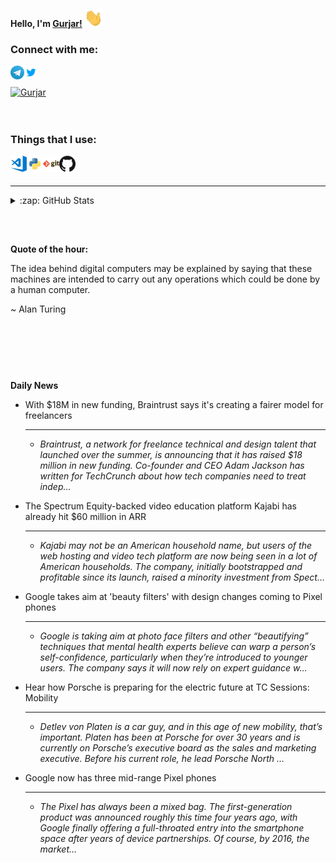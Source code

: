 #### Hello, I'm [Gurjar!](https://GurjarKing.github.io) <img src="https://raw.githubusercontent.com/ABSphreak/ABSphreak/master/gifs/Hi.gif" width="30px"></h2>


### Connect with me:

[<img align="left" alt="Gurjar | Telegram" width="22px" src="https://raw.githubusercontent.com/github/explore/80688e429a7d4ef2fca1e82350fe8e3517d3494d/topics/telegram/telegram.png" />][Telegram]
[<img align="left" alt="Gurjar | Twitter" width="22px" src="https://raw.githubusercontent.com/github/explore/80688e429a7d4ef2fca1e82350fe8e3517d3494d/topics/twitter/twitter.png" />][Twitter]
<br >
<br >
<a href="https://github.com/GurjarKing"><img src="https://komarev.com/ghpvc/?username=GurjarKing" alt="Gurjar" /></a> <br />
<br />
<br />
<!-- <br >

![](https://visitor-badge.glitch.me/badge?page_id=GurjarKing)

<br /> -->

### Things that I use:

[<img align="left" alt="Visual Studio Code" width="26px" src="https://raw.githubusercontent.com/github/explore/80688e429a7d4ef2fca1e82350fe8e3517d3494d/topics/visual-studio-code/visual-studio-code.png" />][VSCode]
[<img align="left" alt="Python" width="26px" src="https://raw.githubusercontent.com/github/explore/80688e429a7d4ef2fca1e82350fe8e3517d3494d/topics/python/python.png" />][Python]
[<img align="left" alt="Git" width="26px" src="https://raw.githubusercontent.com/github/explore/80688e429a7d4ef2fca1e82350fe8e3517d3494d/topics/git/git.png" />][Git]
[<img align="left" alt="GitHub" width="26px" src="https://raw.githubusercontent.com/github/explore/78df643247d429f6cc873026c0622819ad797942/topics/github/github.png" />][Github]

<br />
<br />

---
<details>
  <summary>:zap: GitHub Stats</summary>

<img align="left" alt="Gurjar's Github Stats" src="https://github-readme-stats.vercel.app/api?username=GurjarKing&show_icons=true&hide_border=true&count_private=true&include_all_commit=true&theme=algolia" />

</details>

<!-- ### 🔔 My latest tweet
<a href="https://twitter.com/Gurjar_King43" target="_blank">
	<img src="https://github.com/GurjarKing/GurjarKing/raw/master/tweet.png" width="70%" align="center" alt="Click to view on Twitter" title="My latest tweet, as an image"/>
</a> -->
<br>

<pre>

</pre>

**Quote of the hour:**

The idea behind digital computers may be explained by saying that these machines are intended to carry out any operations which could be done by a human computer.

~ Alan Turing
<pre>

</pre>
<br>
<pre>


</pre>
<strong>Daily News</strong>
  
  - With $18M in new funding, Braintrust says it's creating a fairer model for freelancers
     <hr/>
     
      - *Braintrust, a network for freelance technical and design talent that launched over the summer, is announcing that it has raised $18 million in new funding. Co-founder and CEO Adam Jackson has written for TechCrunch about how tech companies need to treat indep…*
     
  - The Spectrum Equity-backed video education platform Kajabi has already hit $60 million in ARR
      <hr/>
      
      - *Kajabi may not be an American household name, but users of the web hosting and video tech platform are now being seen in a lot of American households. The company, initially bootstrapped and profitable since its launch, raised a minority investment from Spect…*
      
  - Google takes aim at 'beauty filters' with design changes coming to Pixel phones
      <hr/>
      
      - *Google is taking aim at photo face filters and other “beautifying” techniques that mental health experts believe can warp a person’s self-confidence, particularly when they’re introduced to younger users. The company says it will now rely on expert guidance w…*
      
  - Hear how Porsche is preparing for the electric future at TC Sessions: Mobility
      <hr/>
      
      - *Detlev von Platen is a car guy, and in this age of new mobility, that’s important. Platen has been at Porsche for over 30 years and is currently on Porsche’s executive board as the sales and marketing executive. Before his current role, he lead Porsche North …*
       
  - Google now has three mid-range Pixel phones
      <hr/>
       
       - *The Pixel has always been a mixed bag. The first-generation product was announced roughly this time four years ago, with Google finally offering a full-throated entry into the smartphone space after years of device partnerships. Of course, by 2016, the market…*
      

<br />

[VSCode]: https://code.visualstudio.com/
[Python]: https://www.python.org/
[Git]: https://git-scm.com/
[Github]: https://github.com/
[Telegram]: https://t.me/Gurjar_King/
[Twitter]: https://twitter.com/Gurjar_King43/
